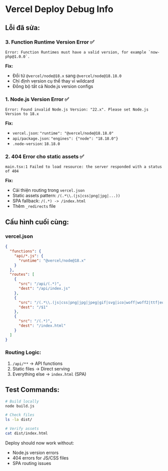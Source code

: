 # Vercel Deploy Debug Info

## Lỗi đã sửa:

### 3. Function Runtime Version Error ✅
```
Error: Function Runtimes must have a valid version, for example `now-php@1.0.0`.
```

**Fix:**
- Đổi từ `@vercel/node@18.x` sang `@vercel/node@18.18.0`
- Chỉ định version cụ thể thay vì wildcard
- Đồng bộ tất cả Node.js version configs

### 1. Node.js Version Error ✅
```
Error: Found invalid Node.js Version: "22.x". Please set Node.js Version to 18.x
```

**Fix:**
- `vercel.json`: `"runtime": "@vercel/node@18.18.0"`
- `api/package.json`: `"engines": {"node": "18.18.0"}`
- `.node-version`: `18.18.0`

### 2. 404 Error cho static assets ✅
```
main.tsx:1 Failed to load resource: the server responded with a status of 404
```

**Fix:**  
- Cải thiện routing trong `vercel.json`
- Static assets pattern: `/(.*\\.(js|css|png|jpg|...))`
- SPA fallback: `/(.*) -> /index.html`
- Thêm `_redirects` file

## Cấu hình cuối cùng:

### vercel.json
```json
{
  "functions": {
    "api/*.js": {
      "runtime": "@vercel/node@18.x"
    }
  },
  "routes": [
    {
      "src": "/api/(.*)",
      "dest": "/api/index.js"
    },
    {
      "src": "/(.*\\.(js|css|png|jpg|jpeg|gif|svg|ico|woff|woff2|ttf|eot))",
      "dest": "/$1"
    },
    {
      "src": "/(.*)",
      "dest": "/index.html"
    }
  ]
}
```

### Routing Logic:
1. `/api/**` → API functions
2. Static files → Direct serving
3. Everything else → `index.html` (SPA)

## Test Commands:
```bash
# Build locally
node build.js

# Check files
ls -la dist/

# Verify assets
cat dist/index.html
```

Deploy should now work without:
- Node.js version errors
- 404 errors for JS/CSS files
- SPA routing issues